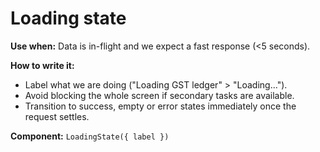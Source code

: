 # Loading state

**Use when:** Data is in-flight and we expect a fast response (<5 seconds).

**How to write it:**
- Label what we are doing ("Loading GST ledger" > "Loading...").
- Avoid blocking the whole screen if secondary tasks are available.
- Transition to success, empty or error states immediately once the request settles.

**Component:** `LoadingState({ label })`
